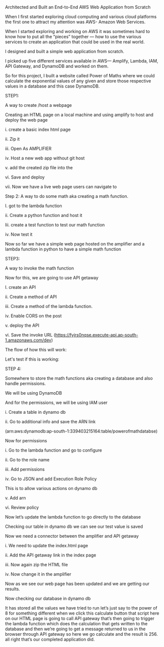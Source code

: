 Architected and Built an End-to-End AWS Web Application from Scratch

When I first started exploring cloud computing and various cloud platforms the first one to attract my attention was AWS- Amazon Web Services.

When I started exploring and working on AWS it was sometimes hard to know how to put all the “pieces” together — how to use the various services to create an application that could be used in the real world.

I designed and built a simple web application from scratch.


I picked up five different services available in AWS— Amplify, Lambda, IAM, API Gateway, and DynamoDB and worked on them.


So for this project, I built a website called Power of Maths where we could calculate the exponential values of any given and store those respective values in a database and this case DynamoDB.

STEP1:

A way to create /host a webpage


Creating an HTML page on a local machine and using amplify to host and deploy the web page

i. create a basic index html page

ii. Zip it

iii. Open As AMPLIFIER

iv. Host a new web app without git host

v. add the created zip file into the

vi. Save and deploy


vii. Now we have a live web page users can navigate to

Step 2: A way to do some math aka creating a math function.


I. got to the lambda function

ii. Create a python function and host it


Iii. create a test function to test our math function


iv. Now test it


Now so far we have a simple web page hosted on the amplifier and a lambda function in python to have a simple math function

STEP3:

A way to invoke the math function

Now for this, we are going to use API getaway


I. create an API

ii. Create a method of API

iii. Create a method of the lambda function.


iv. Enable CORS on the post


v. deploy the API

vi. Save the invoke URL (https://fyjrs0nqse.execute-api.ap-south-1.amazonaws.com/dev)

The flow of how this will work:


Let's test if this is working:


STEP 4:

Somewhere to store the math functions aka creating a database and also handle permissions.

We will be using DynamoDB


And for the permissions, we will be using IAM user


i. Create a table in dynamo db


ii. Go to additional info and save the ARN link

(arn:aws:dynamodb:ap-south-1:339403215164:table/powerofmathdatabse)

Now for permissions

i. Go to the lambda function and go to configure

ii. Go to the role name

iii. Add permissions

iv. Go to JSON and add Execution Role Policy

This is to allow various actions on dynamo db

v. Add arn


vi. Review policy

Now let’s update the lambda function to go directly to the database


Checking our table in dynamo db we can see our test value is saved


Now we need a connector between the amplifier and API getaway

i. We need to update the index.html page

ii. Add the API getaway link in the index page

iii. Now again zip the HTML file

iv. Now change it in the amplifier


Now as we see our web page has been updated and we are getting our results.


Now checking our database in dynamo db


It has stored all the values we have tried to run let’s just say to the power of 8 for something different when we click this 
calculate button that script here on our HTML page is going to call API gateway that’s then going to trigger the lambda function which
does the calculation that gets written to the database and then we’re going to get a message returned to us in the browser through API 
gateway so here we go calculate and the result is 256. all right that’s our completed application did.
